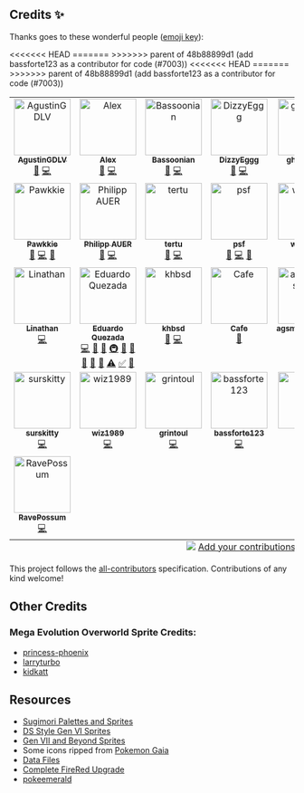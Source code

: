 <!-- ## Old List of Credits -->
<!-- - **mvit**: ability pop up and mega evo gfx -->
<!-- - **Doesnt**: berries gfx, pokeball particles -->
<!-- - **MrDollSteak**: Pokedex descriptions -->
<!-- - **Avara**: item descriptions -->
<!-- - **TheLaw**: move animations -->
<!-- - **BreadCrumbs**: code review -->
<!-- - **Syreldar**: testing, wrote an explanation post -->
<!-- - **Pyredrid**: automating issue creation, code review and testing -->

## Credits ✨

Thanks goes to these wonderful people ([emoji key](https://allcontributors.org/docs/en/emoji-key)):

<!-- ALL-CONTRIBUTORS-LIST:START - Do not remove or modify this section -->
<!-- prettier-ignore-start -->
<!-- markdownlint-disable -->
<table>
  <tbody>
    <tr>
      <td align="center" valign="top" width="14.28%"><a href="https://github.com/AgustinGDLV"><img src="https://avatars.githubusercontent.com/u/103095241?v=4?s=100" width="100px;" alt="AgustinGDLV"/><br /><sub><b>AgustinGDLV</b></sub></a><br /><a href="#maintenance-AgustinGDLV" title="Maintenance">🚧</a> <a href="https://github.com/rh-hideout/pokeemerald-expansion/commits?author=AgustinGDLV" title="Code">💻</a></td>
      <td align="center" valign="top" width="14.28%"><a href="https://github.com/AlexOn1ine"><img src="https://avatars.githubusercontent.com/u/93446519?v=4?s=100" width="100px;" alt="Alex"/><br /><sub><b>Alex</b></sub></a><br /><a href="#maintenance-AlexOn1ine" title="Maintenance">🚧</a> <a href="https://github.com/rh-hideout/pokeemerald-expansion/commits?author=AlexOn1ine" title="Code">💻</a></td>
      <td align="center" valign="top" width="14.28%"><a href="https://github.com/Bassoonian"><img src="https://avatars.githubusercontent.com/u/16993385?v=4?s=100" width="100px;" alt="Bassoonian"/><br /><sub><b>Bassoonian</b></sub></a><br /><a href="#maintenance-Bassoonian" title="Maintenance">🚧</a> <a href="https://github.com/rh-hideout/pokeemerald-expansion/commits?author=Bassoonian" title="Code">💻</a></td>
      <td align="center" valign="top" width="14.28%"><a href="https://github.com/DizzyEggg"><img src="https://avatars.githubusercontent.com/u/16259973?v=4?s=100" width="100px;" alt="DizzyEggg"/><br /><sub><b>DizzyEggg</b></sub></a><br /><a href="#maintenance-DizzyEggg" title="Maintenance">🚧</a> <a href="https://github.com/rh-hideout/pokeemerald-expansion/commits?author=DizzyEggg" title="Code">💻</a></td>
      <td align="center" valign="top" width="14.28%"><a href="https://github.com/ghoulslash"><img src="https://avatars.githubusercontent.com/u/41651341?v=4?s=100" width="100px;" alt="ghoulslash"/><br /><sub><b>ghoulslash</b></sub></a><br /><a href="#maintenance-ghoulslash" title="Maintenance">🚧</a> <a href="https://github.com/rh-hideout/pokeemerald-expansion/commits?author=ghoulslash" title="Code">💻</a></td>
      <td align="center" valign="top" width="14.28%"><a href="https://github.com/hedara90"><img src="https://avatars.githubusercontent.com/u/149414898?v=4?s=100" width="100px;" alt="hedara90"/><br /><sub><b>hedara90</b></sub></a><br /><a href="#maintenance-hedara90" title="Maintenance">🚧</a> <a href="https://github.com/rh-hideout/pokeemerald-expansion/commits?author=hedara90" title="Code">💻</a></td>
      <td align="center" valign="top" width="14.28%"><a href="http://www.martin-griffin.com/"><img src="https://avatars.githubusercontent.com/u/838573?v=4?s=100" width="100px;" alt="Martin Griffin"/><br /><sub><b>Martin Griffin</b></sub></a><br /><a href="#maintenance-mrgriffin" title="Maintenance">🚧</a> <a href="https://github.com/rh-hideout/pokeemerald-expansion/commits?author=mrgriffin" title="Code">💻</a></td>
    </tr>
    <tr>
      <td align="center" valign="top" width="14.28%"><a href="https://github.com/Pawkkie"><img src="https://avatars.githubusercontent.com/u/61265402?v=4?s=100" width="100px;" alt="Pawkkie"/><br /><sub><b>Pawkkie</b></sub></a><br /><a href="#maintenance-Pawkkie" title="Maintenance">🚧</a> <a href="https://github.com/rh-hideout/pokeemerald-expansion/commits?author=Pawkkie" title="Code">💻</a> <a href="https://github.com/rh-hideout/pokeemerald-expansion/commits?author=Pawkkie" title="Documentation">📖</a></td>
      <td align="center" valign="top" width="14.28%"><a href="https://github.com/SBird1337"><img src="https://avatars.githubusercontent.com/u/3799173?v=4?s=100" width="100px;" alt="Philipp AUER"/><br /><sub><b>Philipp AUER</b></sub></a><br /><a href="#maintenance-SBird1337" title="Maintenance">🚧</a> <a href="https://github.com/rh-hideout/pokeemerald-expansion/commits?author=SBird1337" title="Code">💻</a></td>
      <td align="center" valign="top" width="14.28%"><a href="https://github.com/tertu-m"><img src="https://avatars.githubusercontent.com/u/836640?v=4?s=100" width="100px;" alt="tertu"/><br /><sub><b>tertu</b></sub></a><br /><a href="#maintenance-tertu-m" title="Maintenance">🚧</a> <a href="https://github.com/rh-hideout/pokeemerald-expansion/commits?author=tertu-m" title="Code">💻</a></td>
<<<<<<< HEAD
      <td align="center" valign="top" width="14.28%"><a href="https://linktr.ee/pkmnsnfrn"><img src="https://avatars.githubusercontent.com/u/77138753?v=4?s=100" width="100px;" alt="psf"/><br /><sub><b>psf</b></sub></a><br /><a href="#maintenance-pkmnsnfrn" title="Maintenance">🚧</a> <a href="https://github.com/rh-hideout/pokeemerald-expansion/commits?author=pkmnsnfrn" title="Code">💻</a> <a href="#projectManagement-pkmnsnfrn" title="Project Management">📆</a></td>
      <td align="center" valign="top" width="14.28%"><a href="https://github.com/wiz1989"><img src="https://avatars.githubusercontent.com/u/80073265?v=4?s=100" width="100px;" alt="wiz1989"/><br /><sub><b>wiz1989</b></sub></a><br /><a href="https://github.com/rh-hideout/pokeemerald-expansion/commits?author=wiz1989" title="Code">💻</a></td>
=======
      <td align="center" valign="top" width="14.28%"><a href="https://linktr.ee/pkmnsnfrn"><img src="https://avatars.githubusercontent.com/u/77138753?v=4?s=100" width="100px;" alt="psf"/><br /><sub><b>psf</b></sub></a><br /><a href="#maintenance-pkmnsnfrn" title="Maintenance">🚧</a> <a href="https://github.com/rh-hideout/pokeemerald-expansion/commits?author=pkmnsnfrn" title="Code">💻</a></td>
>>>>>>> parent of 48b88899d1 (add bassforte123 as a contributor for code (#7003))
      <td align="center" valign="top" width="14.28%"><a href="https://github.com/PCG06"><img src="https://avatars.githubusercontent.com/u/75729017?v=4?s=100" width="100px;" alt="PCG"/><br /><sub><b>PCG</b></sub></a><br /><a href="https://github.com/rh-hideout/pokeemerald-expansion/commits?author=PCG06" title="Code">💻</a></td>
      <td align="center" valign="top" width="14.28%"><a href="https://github.com/kittenchilly"><img src="https://avatars.githubusercontent.com/u/23617175?v=4?s=100" width="100px;" alt="kittenchilly"/><br /><sub><b>kittenchilly</b></sub></a><br /><a href="https://github.com/rh-hideout/pokeemerald-expansion/commits?author=kittenchilly" title="Code">💻</a> <a href="#research-kittenchilly" title="Research">🔬</a> <a href="#data-kittenchilly" title="Data">🔣</a></td>
      <td align="center" valign="top" width="14.28%"><a href="https://github.com/ExpoSeed"><img src="https://avatars.githubusercontent.com/u/43502820?v=4?s=100" width="100px;" alt="ExpoSeed"/><br /><sub><b>ExpoSeed</b></sub></a><br /><a href="https://github.com/rh-hideout/pokeemerald-expansion/commits?author=ExpoSeed" title="Code">💻</a> <a href="#maintenance-ExpoSeed" title="Maintenance">🚧</a> <a href="https://github.com/rh-hideout/pokeemerald-expansion/pulls?q=is%3Apr+reviewed-by%3AExpoSeed" title="Reviewed Pull Requests">👀</a></td>
    </tr>
    <tr>
      <td align="center" valign="top" width="14.28%"><a href="https://github.com/LinathanZel"><img src="https://avatars.githubusercontent.com/u/35115312?v=4?s=100" width="100px;" alt="Linathan"/><br /><sub><b>Linathan</b></sub></a><br /><a href="https://github.com/rh-hideout/pokeemerald-expansion/commits?author=LinathanZel" title="Code">💻</a></td>
      <td align="center" valign="top" width="14.28%"><a href="https://github.com/AsparagusEduardo"><img src="https://avatars.githubusercontent.com/u/2904965?v=4?s=100" width="100px;" alt="Eduardo Quezada"/><br /><sub><b>Eduardo Quezada</b></sub></a><br /><a href="https://github.com/rh-hideout/pokeemerald-expansion/commits?author=AsparagusEduardo" title="Code">💻</a> <a href="#data-AsparagusEduardo" title="Data">🔣</a> <a href="https://github.com/rh-hideout/pokeemerald-expansion/commits?author=AsparagusEduardo" title="Documentation">📖</a> <a href="#infra-AsparagusEduardo" title="Infrastructure (Hosting, Build-Tools, etc)">🚇</a> <a href="#maintenance-AsparagusEduardo" title="Maintenance">🚧</a> <a href="#projectManagement-AsparagusEduardo" title="Project Management">📆</a> <a href="#promotion-AsparagusEduardo" title="Promotion">📣</a> <a href="#research-AsparagusEduardo" title="Research">🔬</a> <a href="https://github.com/rh-hideout/pokeemerald-expansion/pulls?q=is%3Apr+reviewed-by%3AAsparagusEduardo" title="Reviewed Pull Requests">👀</a> <a href="https://github.com/rh-hideout/pokeemerald-expansion/commits?author=AsparagusEduardo" title="Tests">⚠️</a> <a href="#tutorial-AsparagusEduardo" title="Tutorials">✅</a> <a href="#userTesting-AsparagusEduardo" title="User Testing">📓</a></td>
      <td align="center" valign="top" width="14.28%"><a href="https://github.com/khbsd"><img src="https://avatars.githubusercontent.com/u/26092020?v=4?s=100" width="100px;" alt="khbsd"/><br /><sub><b>khbsd</b></sub></a><br /><a href="https://github.com/rh-hideout/pokeemerald-expansion/commits?author=khbsd" title="Documentation">📖</a> <a href="https://github.com/rh-hideout/pokeemerald-expansion/commits?author=khbsd" title="Code">💻</a></td>
      <td align="center" valign="top" width="14.28%"><a href="https://github.com/Cafeei"><img src="https://avatars.githubusercontent.com/u/46283144?v=4?s=100" width="100px;" alt="Cafe"/><br /><sub><b>Cafe</b></sub></a><br /><a href="#design-Cafeei" title="Design">🎨</a></td>
      <td align="center" valign="top" width="14.28%"><a href="https://github.com/agsmgmaster64"><img src="https://avatars.githubusercontent.com/u/67435611?v=4?s=100" width="100px;" alt="agsmgmaster64"/><br /><sub><b>agsmgmaster64</b></sub></a><br /><a href="https://github.com/rh-hideout/pokeemerald-expansion/commits?author=agsmgmaster64" title="Code">💻</a></td>
      <td align="center" valign="top" width="14.28%"><a href="https://github.com/mudskipper13"><img src="https://avatars.githubusercontent.com/u/105766191?v=4?s=100" width="100px;" alt="mudskipper13"/><br /><sub><b>mudskipper13</b></sub></a><br /><a href="https://github.com/rh-hideout/pokeemerald-expansion/commits?author=mudskipper13" title="Code">💻</a> <a href="https://github.com/rh-hideout/pokeemerald-expansion/commits?author=mudskipper13" title="Documentation">📖</a></td>
      <td align="center" valign="top" width="14.28%"><a href="https://github.com/RubyRaven6"><img src="https://avatars.githubusercontent.com/u/178652077?v=4?s=100" width="100px;" alt="Ruby"/><br /><sub><b>Ruby</b></sub></a><br /><a href="https://github.com/rh-hideout/pokeemerald-expansion/commits?author=RubyRaven6" title="Code">💻</a> <a       href="https://github.com/rh-hideout/pokeemerald-expansion/commits?author=RubyRaven6" title="Documentation">📖</a></td>
    </tr>
    <tr>
        <td align="center" valign="top" width="14.28%"><a href="https://github.com/surskitty"><img src="https://avatars.githubusercontent.com/u/1383512?v=4?s=100" width="100px;" alt="surskitty"/><br /><sub><b>surskitty</b></sub></a><br /><a href="https://github.com/rh-hideout/pokeemerald-expansion/commits?author=surskitty" title="Code">💻</a></td>
      <td align="center" valign="top" width="14.28%"><a href="https://github.com/wiz1989"><img src="https://avatars.githubusercontent.com/u/80073265?v=4?s=100" width="100px;" alt="wiz1989"/><br /><sub><b>wiz1989</b></sub></a><br /><a href="https://github.com/rh-hideout/pokeemerald-expansion/commits?author=wiz1989" title="Code">💻</a></td>
      <td align="center" valign="top" width="14.28%"><a href="https://github.com/grintoul1"><img src="https://avatars.githubusercontent.com/u/166724814?v=4?s=100" width="100px;" alt="grintoul"/><br /><sub><b>grintoul</b></sub></a><br /><a href="https://github.com/rh-hideout/pokeemerald-expansion/commits?author=grintoul1" title="Code">💻</a></td>
<<<<<<< HEAD
      <td align="center" valign="top" width="14.28%"><a href="https://github.com/bassforte123"><img src="https://avatars.githubusercontent.com/u/130828119?v=4?s=100" width="100px;" alt="bassforte123"/><br /><sub><b>bassforte123</b></sub></a><br /><a href="https://github.com/rh-hideout/pokeemerald-expansion/commits?author=bassforte123" title="Code">💻</a></td>
      <td align="center" valign="top" width="14.28%"><a href="https://github.com/iriv24"><img src="https://avatars.githubusercontent.com/u/40581123?v=4?s=100" width="100px;" alt="iriv24"/><br /><sub><b>iriv24</b></sub></a><br /><a href="https://github.com/rh-hideout/pokeemerald-expansion/commits?author=iriv24" title="Code">💻</a></td>
      <td align="center" valign="top" width="14.28%"><a href="https://github.com/Bivurnum"><img src="https://avatars.githubusercontent.com/u/147376167?v=4?s=100" width="100px;" alt="Bivurnum"/><br /><sub><b>Bivurnum</b></sub></a><br /><a href="https://github.com/rh-hideout/pokeemerald-expansion/commits?author=Bivurnum" title="Code">💻</a></td>
      <td align="center" valign="top" width="14.28%"><a href="https://github.com/Emiliasky"><img src="https://avatars.githubusercontent.com/u/48217459?v=4?s=100" width="100px;" alt="Emilia Daelman"/><br /><sub><b>Emilia Daelman</b></sub></a><br /><a href="https://github.com/rh-hideout/pokeemerald-expansion/commits?author=Emiliasky" title="Tests">⚠️</a> <a href="https://github.com/rh-hideout/pokeemerald-expansion/commits?author=Emiliasky" title="Code">💻</a></td>
    </tr>
    <tr>
      <td align="center" valign="top" width="14.28%"><a href="https://github.com/ravepossum"><img src="https://avatars.githubusercontent.com/u/145081120?v=4?s=100" width="100px;" alt="RavePossum"/><br /><sub><b>RavePossum</b></sub></a><br /><a href="https://github.com/rh-hideout/pokeemerald-expansion/commits?author=ravepossum" title="Code">💻</a></td>
=======
>>>>>>> parent of 48b88899d1 (add bassforte123 as a contributor for code (#7003))
    </tr>
  </tbody>
  <tfoot>
    <tr>
      <td align="center" size="13px" colspan="7">
        <img src="https://raw.githubusercontent.com/all-contributors/all-contributors-cli/1b8533af435da9854653492b1327a23a4dbd0a10/assets/logo-small.svg">
          <a href="https://all-contributors.js.org/docs/en/bot/usage">Add your contributions</a>
        </img>
      </td>
    </tr>
  </tfoot>
</table>

<!-- markdownlint-restore -->
<!-- prettier-ignore-end -->

<!-- ALL-CONTRIBUTORS-LIST:END -->
This project follows the [all-contributors](https://github.com/all-contributors/all-contributors) specification. Contributions of any kind welcome!

## Other Credits
### Mega Evolution Overworld Sprite Credits:
- [princess-phoenix](https://www.deviantart.com/princess-phoenix)
- [larryturbo](https://www.deviantart.com/larryturbo)
- [kidkatt](https://www.deviantart.com/kidkatt)

## Resources
- [Sugimori Palettes and Sprites](https://www.pokecommunity.com/showthread.php?t=336945)
- [DS Style Gen VI Sprites](https://www.pokecommunity.com/showthread.php?t=314422)
- [Gen VII and Beyond Sprites](https://www.pokecommunity.com/showthread.php?t=368703)
- Some icons ripped from [Pokemon Gaia](https://www.pokecommunity.com/showthread.php?t=326118)
- [Data Files](https://www.pokecommunity.com/showthread.php?t=417909)
- [Complete FireRed Upgrade](https://github.com/Skeli789/Complete-Fire-Red-Upgrade)
- [pokeemerald](https://github.com/pret/pokeemerald/)
